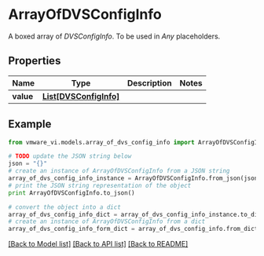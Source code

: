 # ArrayOfDVSConfigInfo

A boxed array of *DVSConfigInfo*. To be used in *Any* placeholders. 

## Properties
Name | Type | Description | Notes
------------ | ------------- | ------------- | -------------
**value** | [**List[DVSConfigInfo]**](DVSConfigInfo.md) |  | 

## Example

```python
from vmware_vi.models.array_of_dvs_config_info import ArrayOfDVSConfigInfo

# TODO update the JSON string below
json = "{}"
# create an instance of ArrayOfDVSConfigInfo from a JSON string
array_of_dvs_config_info_instance = ArrayOfDVSConfigInfo.from_json(json)
# print the JSON string representation of the object
print ArrayOfDVSConfigInfo.to_json()

# convert the object into a dict
array_of_dvs_config_info_dict = array_of_dvs_config_info_instance.to_dict()
# create an instance of ArrayOfDVSConfigInfo from a dict
array_of_dvs_config_info_form_dict = array_of_dvs_config_info.from_dict(array_of_dvs_config_info_dict)
```
[[Back to Model list]](../README.md#documentation-for-models) [[Back to API list]](../README.md#documentation-for-api-endpoints) [[Back to README]](../README.md)


